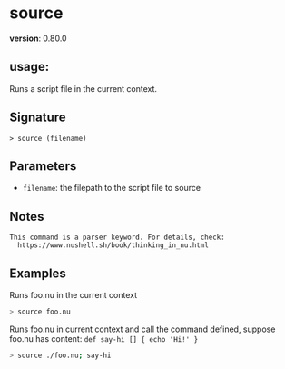 # source

**version**: 0.80.0

## **usage**:

Runs a script file in the current context.

## Signature

`> source (filename)`

## Parameters

- `filename`: the filepath to the script file to source

## Notes

```text
This command is a parser keyword. For details, check:
  https://www.nushell.sh/book/thinking_in_nu.html
```

## Examples

Runs foo.nu in the current context

```bash
> source foo.nu
```

Runs foo.nu in current context and call the command defined, suppose foo.nu has content: `def say-hi [] { echo 'Hi!' }`

```bash
> source ./foo.nu; say-hi
```
